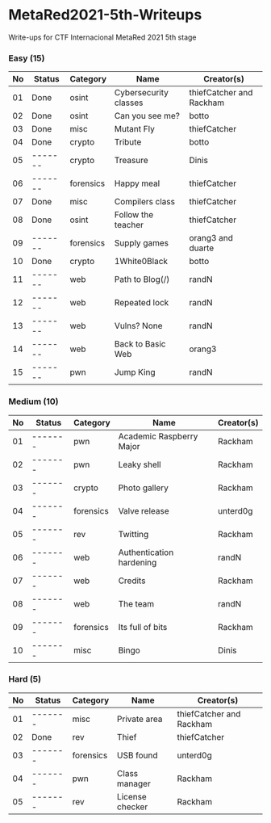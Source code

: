 # MetaRed2021-5th-Writeups
Write-ups for CTF Internacional MetaRed 2021 5th stage


### Easy (15)

| No | Status  | Category | Name                | Creator(s) |
| -- | ------- | -------- | ------------------- | ------- |
| 01 | Done    | osint | Cybersecurity classes  | thiefCatcher and Rackham |
| 02 | Done	   | osint | Can you see me? 		| botto |
| 03 | Done    | misc | Mutant Fly 			 	| thiefCatcher |
| 04 | Done    | crypto | Tribute 				| botto |
| 05 | ------- | crypto | Treasure 			 	| Dinis | 
| 06 | ------- | forensics | Happy meal 		| thiefCatcher | 
| 07 | Done    | misc | Compilers class 		| thiefCatcher | 
| 08 | Done    | osint | Follow the teacher 	| thiefCatcher | 
| 09 | ------- | forensics | Supply games 		| orang3 and duarte | 
| 10 | Done    | crypto | 1White0Black 			| botto | 
| 11 | ------- | web | Path to Blog(/) 			| randN | 
| 12 | ------- | web | Repeated lock 			| randN |
| 13 | ------- | web | Vulns? None 				| randN |
| 14 | ------- | web | Back to Basic Web 		| orang3 | 
| 15 | ------- | pwn | Jump King 				| randN | 


### Medium (10)

| No | Status  | Category | Name     			| Creator(s) |
| -- | ------- | -------- | ------------------- | ------- | 
| 01 | ------- | pwn | Academic Raspberry Major	| Rackham | 
| 02 | ------- | pwn | Leaky shell 				| Rackham | 
| 03 | ------- | crypto | Photo gallery  		| Rackham | 
| 04 | ------- | forensics | Valve release 		| unterd0g |
| 05 | ------- | rev | Twitting 				| Rackham | 
| 06 | ------- | web | Authentication hardening	| randN | 
| 07 | ------- | web | Credits 					| Rackham | 
| 08 | ------- | web | The team 				| randN |
| 09 | ------- | forensics | Its full of bits 	| Rackham | 
| 10 | ------- | misc | Bingo 					| Dinis | 

### Hard (5)

| No | Status  | Category | Name     			| Creator(s) | 
| -- | ------- | -------- | ------------------- | ------- | 
| 01 | ------- | misc | Private area 			| thiefCatcher and Rackham |
| 02 | Done    | rev | Thief 					| thiefCatcher | 
| 03 | ------- | forensics | USB found 			| unterd0g |
| 04 | ------- | pwn | Class manager 			| Rackham | 
| 05 | ------- | rev | License checker 			| Rackham |
